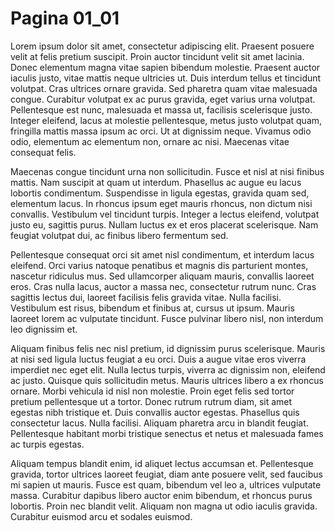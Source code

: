 
# Pagina 01_01

Lorem ipsum dolor sit amet, consectetur adipiscing elit. Praesent posuere velit at felis pretium suscipit. Proin auctor tincidunt velit sit amet lacinia. Donec elementum magna vitae sapien bibendum molestie. Praesent auctor iaculis justo, vitae mattis neque ultricies ut. Duis interdum tellus et tincidunt volutpat. Cras ultrices ornare gravida. Sed pharetra quam vitae malesuada congue. Curabitur volutpat ex ac purus gravida, eget varius urna volutpat. Pellentesque est nunc, malesuada et massa ut, facilisis scelerisque justo. Integer eleifend, lacus at molestie pellentesque, metus justo volutpat quam, fringilla mattis massa ipsum ac orci. Ut at dignissim neque. Vivamus odio odio, elementum ac elementum non, ornare ac nisi. Maecenas vitae consequat felis.

Maecenas congue tincidunt urna non sollicitudin. Fusce et nisl at nisi finibus mattis. Nam suscipit at quam ut interdum. Phasellus ac augue eu lacus lobortis condimentum. Suspendisse in ligula egestas, gravida quam sed, elementum lacus. In rhoncus ipsum eget mauris rhoncus, non dictum nisi convallis. Vestibulum vel tincidunt turpis. Integer a lectus eleifend, volutpat justo eu, sagittis purus. Nullam luctus ex et eros placerat scelerisque. Nam feugiat volutpat dui, ac finibus libero fermentum sed.

Pellentesque consequat orci sit amet nisl condimentum, et interdum lacus eleifend. Orci varius natoque penatibus et magnis dis parturient montes, nascetur ridiculus mus. Sed ullamcorper aliquam mauris, convallis laoreet eros. Cras nulla lacus, auctor a massa nec, consectetur rutrum nunc. Cras sagittis lectus dui, laoreet facilisis felis gravida vitae. Nulla facilisi. Vestibulum est risus, bibendum et finibus at, cursus ut ipsum. Mauris laoreet lorem ac vulputate tincidunt. Fusce pulvinar libero nisl, non interdum leo dignissim et.

Aliquam finibus felis nec nisl pretium, id dignissim purus scelerisque. Mauris at nisi sed ligula luctus feugiat a eu orci. Duis a augue vitae eros viverra imperdiet nec eget elit. Nulla lectus turpis, viverra ac dignissim non, eleifend ac justo. Quisque quis sollicitudin metus. Mauris ultrices libero a ex rhoncus ornare. Morbi vehicula id nisl non molestie. Proin eget felis sed tortor pretium pellentesque ut a tortor. Donec rutrum rutrum diam, sit amet egestas nibh tristique et. Duis convallis auctor egestas. Phasellus quis consectetur lacus. Nulla facilisi. Aliquam pharetra arcu in blandit feugiat. Pellentesque habitant morbi tristique senectus et netus et malesuada fames ac turpis egestas.

Aliquam tempus blandit enim, id aliquet lectus accumsan et. Pellentesque gravida, tortor ultrices laoreet feugiat, diam ante posuere velit, sed faucibus mi sapien ut mauris. Fusce est quam, bibendum vel leo a, ultrices vulputate massa. Curabitur dapibus libero auctor enim bibendum, et rhoncus purus lobortis. Proin nec blandit velit. Aliquam non magna ut odio iaculis gravida. Curabitur euismod arcu et sodales euismod.